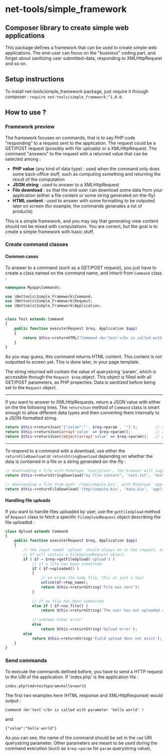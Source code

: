 # net-tools/simple_framework

## Composer library to create simple web applications

This package defines a framework that can be used to create simple web applications. The end-user can focus on the "business" coding part, and forget about sanitizing user submitted-data, responding to XMLHttpRequest and so on.


## Setup instructions

To install net-tools/simple_framework package, just require it through composer : `require net-tools/simple_framework:^1.0.0`.


## How to use ?

### Framework preview

The framework focuses on commands, that is to say PHP code "responding" to a request sent to the application. The request could be a GET/POST request (possibly with file uploads) or a XMLHttpRequest. The command "answers" to the request with a returned value that can be selected among :

- **PHP value** (any kind of data type) : used when the command only does some back-office stuff, such as computing something and returning the result of the computation
- **JSON string** : used to answer to a XMLHttpRequest
- **File download** : so that the end-user can download some data from your application (either a file content or some string generated on-the-fly)
- **HTML content** : used to answer with some formatting to be outputed later on screen (for example, the commands generates a list of products)

This is a simple framework, and you may say that generating view content should not be mixed with computations. You are correct, but the goal is to create a simple framework with basic stuff.


### Create command classes

#### Common cases 

To answer to a command (such as a GET/POST request), you just have to create a class named on the command name, and inherit from `Command` class :

```php
namespace Myapp\Commands;

use \Nettools\Simple_Framework\Command;
use \Nettools\Simple_Framework\Request;
use \Nettools\Simple_Framework\Application;


class Test extends Command
{
    public function execute(Request $req, Application $app)
    {
        return $this->returnHTML("Command <b>'test'</b> is called with parameter '{$req->param}' !");
    }
}
```

As you may guess, this command returns HTML content. This content is not outputted to screen yet. This is done later, in your page template. 

The string returned will contain the value of querystring 'param', which is accessible through the `Request $req` object. This object is filled with all GET/POST parameters, as PHP properties. Data is sanitized before being set to the `Request` object.

---

If you want to answer to XMLHttpRequests, return a JSON value with either on the the following lines. The `returnJson` method of `Command` class is smart enough to allow different data types and then converting them internally to a JSON-formatted string.

```php
return $this->returnJson('{"value":"'. $req->param . '"}');        // string
return $this->returnJson(array('value' => $req->param));           // associative array
return $this->returnJson((object)array('value' => $req->param));   // object litteral
```

---

To respond to a command with a download, use either the `returnFileDownload` or `returnStringDownload` depending on whether the data is contained in a file or a string generated on-the-fly :

```php
// downloading a file with Mimetype 'text/plain', the browser will suggest the name 'test.txt' as filename with 'my file content' as data downloaded.
return $this->returnStringDownload("my file content", 'test.txt', 'text/plain'); 

// downloading a file from path '/tmp/compute.bin', with Mimetype 'application/octet-stream' ; when saved, the browser will suggest 'data.bin' as filename
return $this->returnFileDownload('/tmp/compute.bin', 'data.bin', 'application/octet-stream');
``` 

#### Handling file uploads

If you want to handle files uploaded by user, use the `getFileUpload` method of `Request` class to fetch a specific `FileUploadRequest` object describing the file uploaded :

```php
class Upload extends Command
{
    public function execute(Request $req, Application $app)
    {
        // the input named 'upload' should always be in the request, even if no file has been submitted.
        // $f will contain a FileUploadRequest object.
        if ( $f = $req->getFileUpload('upload') )
            // if a file has been submitted
            if ( $f->uploaded() )
            {
                // we erase the temp file, this is just a test
                unlink($f->tmp_name);
                return $this->returnString('File was sent');
            }
            
            // if no file has been submitted
            else if ( $f->no_file() )
                return $this->returnString('The user has not uploaded a file');
            
            // unknown other error
            else
                return $this->returnString('Upload error');
        else
            return $this->returnString('Field upload does not exist');
    }
}
```


### Send commands

To execute the commands defined before, you have to send a HTTP request to the URI of the application. If 'index.php' is the application file :

```
index.php?cmd=test&param=hello+world
```

The first two examples here (HTML response and XMLHttpResponse) would output :

`Command <b>'test'</b> is called with parameter 'hello world' !`

and

`{"value":"hello world"}`

As you can see, the name of the command should be set in the `cmd` URI querystring parameter. Other parameters are meant to be used during the command execution (such as `$req->param` for `param` querystring value).


